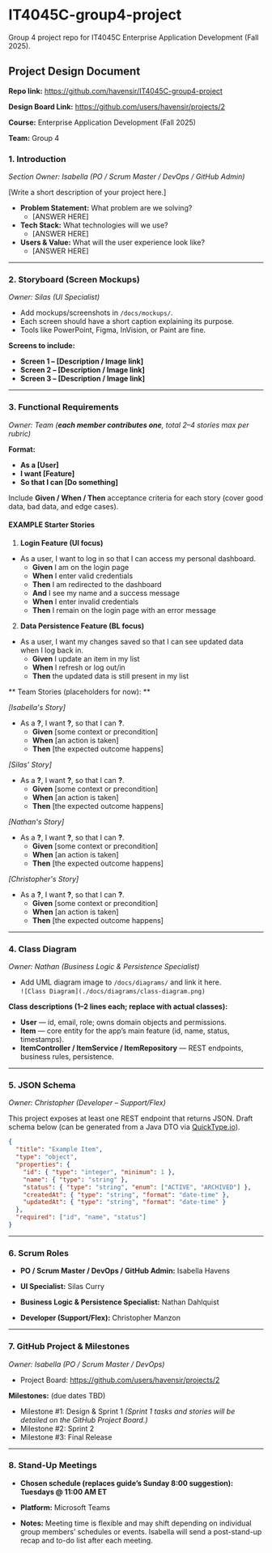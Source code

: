 # IT4045C-group4-project
Group 4 project repo for IT4045C Enterprise Application Development (Fall 2025).

## Project Design Document

**Repo link:** https://github.com/havensir/IT4045C-group4-project

**Design Board Link:** https://github.com/users/havensir/projects/2

**Course:** Enterprise Application Development (Fall 2025) 

**Team:** Group 4

### 1. Introduction
*Section Owner: Isabella (PO / Scrum Master / DevOps / GitHub Admin)* 

[Write a short description of your project here.]  

- **Problem Statement:** What problem are we solving?  
  - [ANSWER HERE]  
- **Tech Stack:** What technologies will we use?  
  - [ANSWER HERE]  
- **Users & Value:** What will the user experience look like?  
  - [ANSWER HERE]  

---

### 2. Storyboard (Screen Mockups)
*Owner: Silas (UI Specialist)*  

- Add mockups/screenshots in `/docs/mockups/`.  
- Each screen should have a short caption explaining its purpose.  
- Tools like PowerPoint, Figma, InVision, or Paint are fine.  

**Screens to include:**  
- **Screen 1 – [Description / Image link]**  
- **Screen 2 – [Description / Image link]**  
- **Screen 3 – [Description / Image link]**  

---

### 3. Functional Requirements
*Owner: Team (**each member contributes one**, total 2–4 stories max per rubric)*

**Format:**
- **As a [User]**  
- **I want [Feature]**  
- **So that I can [Do something]**

Include **Given / When / Then** acceptance criteria for each story (cover good data, bad data, and edge cases).


#### EXAMPLE Starter Stories  
1) **Login Feature (UI focus)**  
- As a user, I want to log in so that I can access my personal dashboard.  
  - **Given** I am on the login page  
  - **When** I enter valid credentials  
  - **Then** I am redirected to the dashboard  
  - **And** I see my name and a success message  
  - **When** I enter invalid credentials  
  - **Then** I remain on the login page with an error message

2) **Data Persistence Feature (BL focus)**  
- As a user, I want my changes saved so that I can see updated data when I log back in.  
  - **Given** I update an item in my list  
  - **When** I refresh or log out/in  
  - **Then** the updated data is still present in my list

** Team Stories (placeholders for now): **
 
*[Isabella's Story]*
- As a **?**, I want **?**, so that I can **?**.
  - **Given** [some context or precondition]
  - **When** [an action is taken]
  - **Then** [the expected outcome happens]

*[Silas' Story]*
- As a **?**, I want **?**, so that I can **?**.
  - **Given** [some context or precondition]
  - **When** [an action is taken]
  - **Then** [the expected outcome happens]

*[Nathan's Story]*
- As a **?**, I want **?**, so that I can **?**.
  - **Given** [some context or precondition]
  - **When** [an action is taken]
  - **Then** [the expected outcome happens]

*[Christopher's Story]*
- As a **?**, I want **?**, so that I can **?**.
  - **Given** [some context or precondition]
  - **When** [an action is taken]
  - **Then** [the expected outcome happens]

---

### 4. Class Diagram
*Owner: Nathan (Business Logic & Persistence Specialist)*  

- Add UML diagram image to `/docs/diagrams/` and link it here.  
  `![Class Diagram](./docs/diagrams/class-diagram.png)`

**Class descriptions (1–2 lines each; replace with actual classes):**
- **User** — id, email, role; owns domain objects and permissions.  
- **Item** — core entity for the app’s main feature (id, name, status, timestamps).  
- **ItemController / ItemService / ItemRepository** — REST endpoints, business rules, persistence.

---

### 5. JSON Schema
*Owner: Christopher (Developer – Support/Flex)*

This project exposes at least one REST endpoint that returns JSON. Draft schema below (can be generated from a Java DTO via [QuickType.io](https://quicktype.io/)).

```json
{
  "title": "Example Item",
  "type": "object",
  "properties": {
    "id": { "type": "integer", "minimum": 1 },
    "name": { "type": "string" },
    "status": { "type": "string", "enum": ["ACTIVE", "ARCHIVED"] },
    "createdAt": { "type": "string", "format": "date-time" },
    "updatedAt": { "type": "string", "format": "date-time" }
  },
  "required": ["id", "name", "status"]
}
```
---

### 6. Scrum Roles
- **PO / Scrum Master / DevOps / GitHub Admin:** Isabella Havens

- **UI Specialist:** Silas Curry

- **Business Logic & Persistence Specialist:** Nathan Dahlquist 

- **Developer (Support/Flex):** Christopher Manzon


---

### 7. GitHub Project & Milestones
*Owner: Isabella (PO / Scrum Master / DevOps)*
- Project Board: https://github.com/users/havensir/projects/2

**Milestones:** (due dates TBD)

- Milestone #1: Design & Sprint 1 *(Sprint 1 tasks and stories will be detailed on the GitHub Project Board.)*
- Milestone #2: Sprint 2
- Milestone #3: Final Release
  
---

### 8. Stand-Up Meetings
- **Chosen schedule (replaces guide’s Sunday 8:00 suggestion): Tuesdays @ 11:00 AM ET**

- **Platform:** Microsoft Teams

- **Notes:** Meeting time is flexible and may shift depending on individual group members’ schedules or events. 
Isabella will send a post-stand-up recap and to-do list after each meeting.